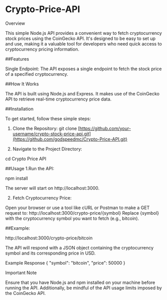 # Crypto-Price-API
Overview




This simple Node.js API provides a convenient way to fetch cryptocurrency stock prices using the CoinGecko API. It's designed to be easy to set up and use, making it a valuable tool for developers who need quick access to cryptocurrency pricing information.

##Features



Single Endpoint: The API exposes a single endpoint to fetch the stock price of a specified cryptocurrency.

##How It Works



The API is built using Node.js and Express. It makes use of the CoinGecko API to retrieve real-time cryptocurrency price data.

##Installation



To get started, follow these simple steps:

1. Clone the Repository:
git clone [https://github.com/your-username/crypto-stock-price-api.git](https://github.com/godspeedmc/Crypto-Price-API.git)

2. Navigate to the Project Directory:
   
cd Crypto Price API

##Usage
1.Run the API:

npm install

The server will start on http://localhost:3000.

2. Fetch Cryptocurrency Price:

Open your browser or use a tool like cURL or Postman to make a GET request to:
http://localhost:3000/crypto-price/{symbol}
Replace {symbol} with the cryptocurrency symbol you want to fetch (e.g., bitcoin).

##Example:



http://localhost:3000/crypto-price/bitcoin

The API will respond with a JSON object containing the cryptocurrency symbol and its corresponding price in USD.

Example Response
{
  "symbol": "bitcoin",
  "price": 50000
}


Important Note



Ensure that you have Node.js and npm installed on your machine before running the API. Additionally, be mindful of the API usage limits imposed by the CoinGecko API.


